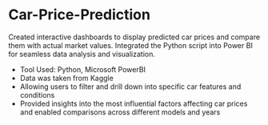 # Car-Price-Prediction
Created interactive dashboards to display predicted car prices and compare them with actual market values.
Integrated the Python script into Power BI for seamless data analysis and visualization.

* Tool Used: Python, Microsoft PowerBI
* Data was taken from Kaggle
* Allowing users to filter and drill down into specific car features and conditions
* Provided insights into the most influential factors affecting car prices and enabled comparisons across different models and years

